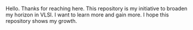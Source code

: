 Hello. Thanks for reaching here. This repository is my initiative to broaden my horizon in VLSI. I want to learn more and gain more. I hope this repository shows my growth.

